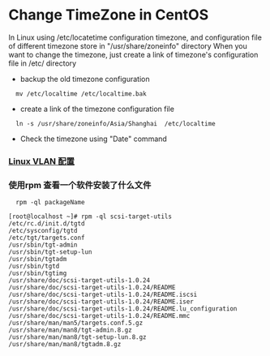 Change TimeZone in CentOS
=========================

In Linux using /etc/locatetime configuration timezone, and configuration file of different timezone store in "/usr/share/zoneinfo" directory
When you want to change the timezone, just create a link of timezone's configuration file in /etc/ directory

- backup the old timezone configuration
```
  mv /etc/localtime /etc/localtime.bak
```
- create a link of the timezone configuration file
```
  ln -s /usr/share/zoneinfo/Asia/Shanghai  /etc/localtime
```

- Check the timezone using "Date" command


### [Linux VLAN 配置](https://github.com/donghuaxiao/Note/blob/master/linux/VLAN.md)

### 使用rpm 查看一个软件安装了什么文件

```
  rpm -ql packageName
```

```
[root@localhost ~]# rpm -ql scsi-target-utils
/etc/rc.d/init.d/tgtd
/etc/sysconfig/tgtd
/etc/tgt/targets.conf
/usr/sbin/tgt-admin
/usr/sbin/tgt-setup-lun
/usr/sbin/tgtadm
/usr/sbin/tgtd
/usr/sbin/tgtimg
/usr/share/doc/scsi-target-utils-1.0.24
/usr/share/doc/scsi-target-utils-1.0.24/README
/usr/share/doc/scsi-target-utils-1.0.24/README.iscsi
/usr/share/doc/scsi-target-utils-1.0.24/README.iser
/usr/share/doc/scsi-target-utils-1.0.24/README.lu_configuration
/usr/share/doc/scsi-target-utils-1.0.24/README.mmc
/usr/share/man/man5/targets.conf.5.gz
/usr/share/man/man8/tgt-admin.8.gz
/usr/share/man/man8/tgt-setup-lun.8.gz
/usr/share/man/man8/tgtadm.8.gz
```

